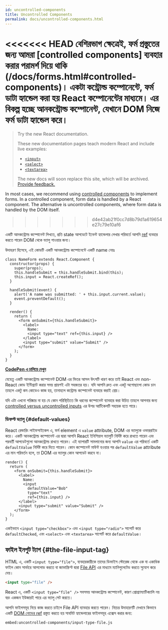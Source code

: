 ```yaml
---
id: uncontrolled-components
title: Uncontrolled Components
permalink: docs/uncontrolled-components.html
---
```


<<<<<<< HEAD
বেশিরভাগ ক্ষেত্রেই, ফর্ম প্রস্তুতের জন্য আমরা [controlled components] ব্যবহার করার পরামর্শ দিয়ে থাকি (/docs/forms.html#controlled-components)। একটা কন্ট্রোল্ড কম্পোনেন্টে, ফর্ম ডাটা হ্যান্ডেল করা হয় React কম্পোনেন্টের মাধ্যমে। এর বিকল্প হচ্ছে আনকন্ট্রোল্ড কম্পোনেন্ট, যেখানে DOM নিজে ফর্ম ডাটা হ্যান্ডেল করে।
=======
> Try the new React documentation.
> 
> These new documentation pages teach modern React and include live examples:
>
> - [`<input>`](https://beta.reactjs.org/reference/react-dom/components/input)
> - [`<select>`](https://beta.reactjs.org/reference/react-dom/components/select)
> - [`<textarea>`](https://beta.reactjs.org/reference/react-dom/components/textarea)
>
> The new docs will soon replace this site, which will be archived. [Provide feedback.](https://github.com/reactjs/reactjs.org/issues/3308)

In most cases, we recommend using [controlled components](/docs/forms.html#controlled-components) to implement forms. In a controlled component, form data is handled by a React component. The alternative is uncontrolled components, where form data is handled by the DOM itself.
>>>>>>> d4e42ab21f0cc7d8b79d1a619654e27c79e10af6

একটি আনকন্ট্রোল্ড কম্পোনেন্ট লিখতে, প্রতি state আপডেটে ইভেন্ট হ্যান্ডেলার লেখার পরিবর্তে আপনি [ref](/docs/refs-and-the-dom.html) ব্যবহার করতে পারেন DOM থেকে ভ্যালু পাওয়ার জন্য।

উদাহরণ হিসেবে, এই কোডটি একটি আনকন্ট্রোল্ড কম্পোনেন্টে একটি name নেয়ঃ

```javascript{5,9,18}
class NameForm extends React.Component {
  constructor(props) {
    super(props);
    this.handleSubmit = this.handleSubmit.bind(this);
    this.input = React.createRef();
  }

  handleSubmit(event) {
    alert('A name was submitted: ' + this.input.current.value);
    event.preventDefault();
  }

  render() {
    return (
      <form onSubmit={this.handleSubmit}>
        <label>
          Name:
          <input type="text" ref={this.input} />
        </label>
        <input type="submit" value="Submit" />
      </form>
    );
  }
}
```

[**CodePen এ চালিয়ে দেখুন**](https://codepen.io/gaearon/pen/WooRWa?editors=0010)

যেহেতু একটি আনকন্ট্রোল্ড কম্পোনেন্ট DOM এর ভিতর আসল উৎসটি ধারণ করে তাই React এবং non-React কোড ইন্টিগ্র্যাট করার সময় প্রায়শই এটা সহজতর হয়। যদি আপনি দ্রুত এবং একটু অগোছালো কোড চান তাহলে একটু কম কোডেও কাজ হয়, তানাহলে কন্ট্রোল্ড কম্পোনেন্ট ব্যবহার করাই শ্রেয়।

যদি এটা এখনো পরিষ্কার না হয় যে কোন পরিস্থিতিতে কি ধরনের কম্পোনেন্ট ব্যাবহার করা উচিত তাহলে আপনার জন্য [controlled versus uncontrolled inputs](https://goshakkk.name/controlled-vs-uncontrolled-inputs-react/) এর উপর আর্টিকেলটি সহায়ক হতে পারে।

### ডিফল্ট ভ্যালু {#default-values}

React রেন্ডারিং লাইফসাইকেল এ, ফর্ম element এ `value` attribute, DOM এর ভ্যালুকে ওভাররাইড করে। একটি আনকন্ট্রোল্ড কম্পোনেন্ট এর দ্বারা আপনি React ইনিশিয়াল ভ্যালুটি নির্দিষ্ট করে রাখতে পারেন এবং পরবর্তী আপডেটগুলো আনকন্ট্রোল্ড রাখতে পারেন। এই ব্যাপারটি সামলানোর জন্য আপনি `value` এর পরিবর্তে একটি `defaultValue` নির্দিষ্ট করে দিতে পারেন। কোন কম্পোনেন্ট মাউন্ট হওয়ার পর `defaultValue` attribute এর মান পরিবর্তন হলে, তা DOM এর ভ্যালুর কোন আপডেট করবে না।

```javascript{7}
render() {
  return (
    <form onSubmit={this.handleSubmit}>
      <label>
        Name:
        <input
          defaultValue="Bob"
          type="text"
          ref={this.input} />
      </label>
      <input type="submit" value="Submit" />
    </form>
  );
}
```

একইভাবে `<input type="checkbox">` এবং `<input type="radio">` সাপোর্ট করে `defaultChecked`, এবং `<select>` এবং `<textarea>` সাপোর্ট করে `defaultValue`।

## ফাইল ইনপুট ট্যাগ {#the-file-input-tag}

HTML এ, একটি `<input type="file">`, ব্যবহারকারীকে তাদের ডিভাইস স্টোরেজ থেকে এক বা একাধিক ফাইল কোন সার্ভারে আপলোড করতে বা জাভাস্ক্রিপ্ট দ্বারা [File API](https://developer.mozilla.org/en-US/docs/Web/API/File/Using_files_from_web_applications) এর মাধ্যমে ম্যানিপুলেটেড করতে সুযোগ করে দেয়।

```html
<input type="file" />
```

React এ, একটি `<input type="file" />` সবসময় আনকন্ট্রোল্ড কম্পোনেন্ট, কারণ প্রোগ্র্যাম্যাটিক্যালি নয় বরং একজন ইউজারই পারে এর ভ্যালু সেট করতে।

আপনি ফাইলসমূহ নিয়ে কাজ করতে চাইলে File API ব্যাবহার করতে পারেন। নিচের উদাহারণটি দেখাবে কিভাবে একটি [DOM নোডের ref](/docs/refs-and-the-dom.html) প্রস্তুত করতে হয় সাবমিট হ্যান্ডেলারের ফাইলসমূহ এক্সেস করার জন্য:

`embed:uncontrolled-components/input-type-file.js`

[](codepen://uncontrolled-components/input-type-file)

